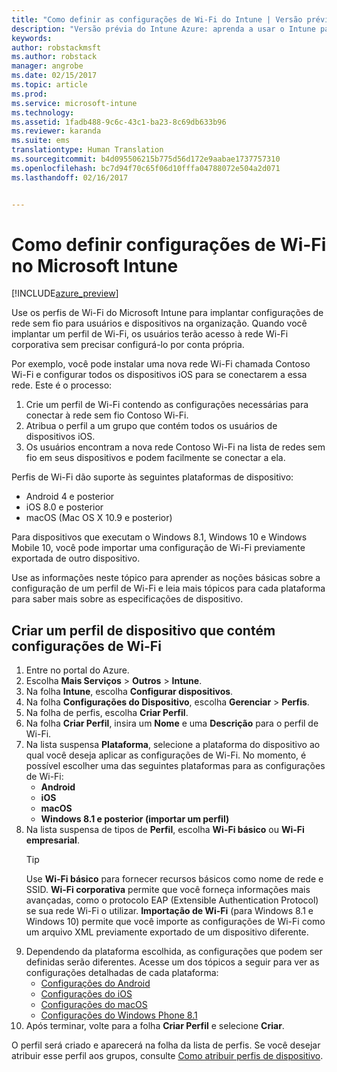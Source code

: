 ```yaml
---
title: "Como definir as configurações de Wi-Fi do Intune | Versão prévia do Intune Azure | Microsoft Docs"
description: "Versão prévia do Intune Azure: aprenda a usar o Intune para definir as conexões Wi-Fi nos dispositivos gerenciados."
keywords: 
author: robstackmsft
ms.author: robstack
manager: angrobe
ms.date: 02/15/2017
ms.topic: article
ms.prod: 
ms.service: microsoft-intune
ms.technology: 
ms.assetid: 1fadb488-9c6c-43c1-ba23-8c69db633b96
ms.reviewer: karanda
ms.suite: ems
translationtype: Human Translation
ms.sourcegitcommit: b4d095506215b775d56d172e9aabae1737757310
ms.openlocfilehash: bc7d94f70c65f06d10fffa04788072e504a2d071
ms.lasthandoff: 02/16/2017


---
```


# <a name="how-to-configure-wi-fi-settings-in-microsoft-intune"></a>Como definir configurações de Wi-Fi no Microsoft Intune

[!INCLUDE[azure_preview](../includes/azure_preview.md)]

Use os perfis de Wi-Fi do Microsoft Intune para implantar configurações de rede sem fio para usuários e dispositivos na organização. Quando você implantar um perfil de Wi-Fi, os usuários terão acesso à rede Wi-Fi corporativa sem precisar configurá-lo por conta própria.

Por exemplo, você pode instalar uma nova rede Wi-Fi chamada Contoso Wi-Fi e configurar todos os dispositivos iOS para se conectarem a essa rede. Este é o processo:

1. Crie um perfil de Wi-Fi contendo as configurações necessárias para conectar à rede sem fio Contoso Wi-Fi.
2. Atribua o perfil a um grupo que contém todos os usuários de dispositivos iOS.
3. Os usuários encontram a nova rede Contoso Wi-Fi na lista de redes sem fio em seus dispositivos e podem facilmente se conectar a ela.

Perfis de Wi-Fi dão suporte às seguintes plataformas de dispositivo:

- Android 4 e posterior
- iOS 8.0 e posterior
- macOS (Mac OS X 10.9 e posterior)

Para dispositivos que executam o Windows 8.1, Windows 10 e Windows Mobile 10, você pode importar uma configuração de Wi-Fi previamente exportada de outro dispositivo.

Use as informações neste tópico para aprender as noções básicas sobre a configuração de um perfil de Wi-Fi e leia mais tópicos para cada plataforma para saber mais sobre as especificações de dispositivo.

## <a name="create-a-device-profile-containing-wi-fi-settings"></a>Criar um perfil de dispositivo que contém configurações de Wi-Fi

1. Entre no portal do Azure.
2. Escolha **Mais Serviços** > **Outros** > **Intune**.
3. Na folha **Intune**, escolha **Configurar dispositivos**.
2. Na folha **Configurações do Dispositivo**, escolha **Gerenciar** > **Perfis**.
3. Na folha de perfis, escolha **Criar Perfil**.
4. Na folha **Criar Perfil**, insira um **Nome** e uma **Descrição** para o perfil de Wi-Fi.
5. Na lista suspensa **Plataforma**, selecione a plataforma do dispositivo ao qual você deseja aplicar as configurações de Wi-Fi. No momento, é possível escolher uma das seguintes plataformas para as configurações de Wi-Fi:
    - **Android**
    - **iOS**
    - **macOS**
    - **Windows 8.1 e posterior (importar um perfil)**
6. Na lista suspensa de tipos de **Perfil**, escolha **Wi-Fi básico** ou **Wi-Fi empresarial**.
    >[!TIP]
    >Use **Wi-Fi básico** para fornecer recursos básicos como nome de rede e SSID. **Wi-Fi corporativa** permite que você forneça informações mais avançadas, como o protocolo EAP (Extensible Authentication Protocol) se sua rede Wi-Fi o utilizar. **Importação de Wi-Fi** (para Windows 8.1 e Windows 10) permite que você importe as configurações de Wi-Fi como um arquivo XML previamente exportado de um dispositivo diferente.
7. Dependendo da plataforma escolhida, as configurações que podem ser definidas serão diferentes. Acesse um dos tópicos a seguir para ver as configurações detalhadas de cada plataforma:
    - [Configurações do Android](wi-fi-for-android.md)
    - [Configurações do iOS](wi-fi-for-ios.md)
    - [Configurações do macOS](wi-fi-for-macos.md)
    - [Configurações do Windows Phone 8.1](wi-fi-import-for-windows-8-1.md)
8. Após terminar, volte para a folha **Criar Perfil** e selecione **Criar**.

O perfil será criado e aparecerá na folha da lista de perfis.
Se você desejar atribuir esse perfil aos grupos, consulte [Como atribuir perfis de dispositivo](how-to-assign-device-profiles.md).


